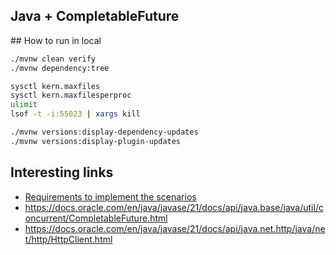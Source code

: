 Java + CompletableFuture
-----------------------

## How to run in local

```bash
./mvnw clean verify
./mvnw dependency:tree

sysctl kern.maxfiles 
sysctl kern.maxfilesperproc
ulimit
lsof -t -i:55023 | xargs kill

./mvnw versions:display-dependency-updates
./mvnw versions:display-plugin-updates
```

## Interesting links

- [Requirements to implement the scenarios](../README.md)
- https://docs.oracle.com/en/java/javase/21/docs/api/java.base/java/util/concurrent/CompletableFuture.html
- https://docs.oracle.com/en/java/javase/21/docs/api/java.net.http/java/net/http/HttpClient.html